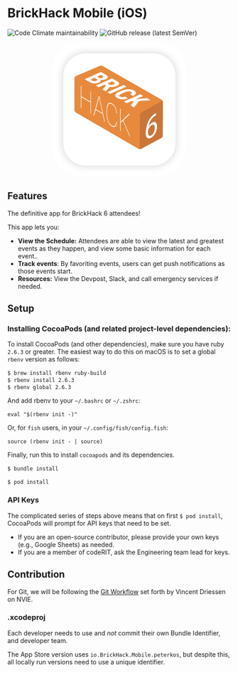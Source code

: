 # BrickHack Mobile (iOS)


<div style="display: inline">

<img alt="Code Climate maintainability" src="https://img.shields.io/codeclimate/maintainability/codeRIT/brickhack-mobile-ios">

<img alt="GitHub release (latest SemVer)" src="https://img.shields.io/github/v/release/codeRIT/brickhack-mobile-ios">
</div>

<p align="center">
	<img src=".github/appicon.jpg" width="300px" style="border-radius: 20%"/>
</p>

## Features 

The definitive app for BrickHack 6 attendees!

This app lets you:

* **View the Schedule:** Attendees are able to view the latest and greatest events as they happen, and view some basic information for each event..
* **Track events**: By favoriting events, users can get push notifications as those events start.
* **Resources:** View the Devpost, Slack, and call emergency services if needed.


## Setup

### Installing CocoaPods (and related project-level dependencies):

To install CocoaPods (and other dependencies), make sure you have ruby `2.6.3` or greater. The easiest way to do this on macOS is to set a global `rbenv` version as follows:
```
$ brew install rbenv ruby-build
$ rbenv install 2.6.3
$ rbenv global 2.6.3
```

And add rbenv to your `~/.bashrc` or `~/.zshrc`:
```
eval "$(rbenv init -)"
```
Or, for `fish` users, in your `~/.config/fish/config.fish`:
```
source (rbenv init - | source)
```

Finally, run this to install `cocoapods` and its dependencies. 

```
$ bundle install
```
```
$ pod install
```

### API Keys

The complicated series of steps above means that on first `$ pod install`, CocoaPods will prompt for API keys that need to be set. 

- If you are an open-source contributor, please provide your own keys (e.g., Google Sheets) as needed.
- If you are a member of codeRIT, ask the Engineering team lead for keys.

## Contribution
For Git, we will be following the
[Git Workflow](https://nvie.com/posts/a-successful-git-branching-model/)
set forth by Vincent Driessen on NVIE.


### .xcodeproj

Each developer needs to use and _not_ commit their own Bundle Identifier, and developer team. 

The App Store version uses `io.BrickHack.Mobile.peterkos`, but despite this, all locally run versions need to use a unique identifier. 
